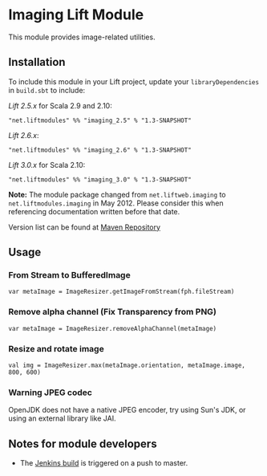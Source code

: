 # Imaging Lift Module

This module provides image-related utilities.

## Installation

To include this module in your Lift project, update your `libraryDependencies` in `build.sbt` to include:

*Lift 2.5.x* for Scala 2.9 and 2.10:

    "net.liftmodules" %% "imaging_2.5" % "1.3-SNAPSHOT"

*Lift 2.6.x*:

    "net.liftmodules" %% "imaging_2.6" % "1.3-SNAPSHOT"

*Lift 3.0.x* for Scala 2.10:

    "net.liftmodules" %% "imaging_3.0" % "1.3-SNAPSHOT"

**Note:** The module package changed from `net.liftweb.imaging` to `net.liftmodules.imaging` in May 2012.  Please consider this when referencing documentation written before that date.

Version list can be found at [Maven Repository](http://repo1.maven.org/maven2/net/liftmodules/)


## Usage

### From Stream to BufferedImage

	var metaImage = ImageResizer.getImageFromStream(fph.fileStream)

### Remove alpha channel (Fix Transparency from PNG)

	var metaImage = ImageResizer.removeAlphaChannel(metaImage)

### Resize and rotate image

	val img = ImageResizer.max(metaImage.orientation, metaImage.image, 800, 600)
	
### Warning JPEG codec

OpenJDK does not have a native JPEG encoder, try using Sun's JDK, or using an external library like JAI.

## Notes for module developers

* The [Jenkins build](https://liftmodules.ci.cloudbees.com/job/imaging/) is triggered on a push to master.


